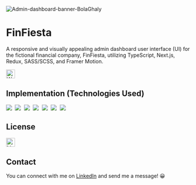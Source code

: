 ![Admin-dashboard-banner-BolaGhaly](https://github.com/BolaGhaly/Admin-Dashboard/assets/59656591/e34c6518-4be3-40e2-87a8-123f2fb7f54c)

# FinFiesta
A responsive and visually appealing admin dashboard user interface (UI) for the fictional financial company, FinFiesta, utilizing TypeScript, Next.js, Redux, SASS/SCSS, and Framer Motion.

<a href="https://admin-dashboard-bolaghaly.vercel.app/"> <img src="https://img.shields.io/website-up-down-blue-red/http/monip.org.svg" alt="Website: Up" height="24" /> </a>

## Implementation (Technologies Used)
<kbd> <img src="https://img.shields.io/badge/TypeScript-007ACC?style=for-the-badge&logo=typescript&logoColor=white" /> </kbd>
<kbd> <img src="https://img.shields.io/badge/Next-black?style=for-the-badge&logo=next.js&logoColor=white" /> </kbd>
<kbd> <img src="https://img.shields.io/badge/redux-%23593d88.svg?style=for-the-badge&logo=redux&logoColor=white" /> </kbd>
<kbd> <img src="https://img.shields.io/badge/SCSS-D1649B.svg?style=for-the-badge&logo=SASS&logoColor=white" /> </kbd>
<kbd> <img src="https://img.shields.io/badge/Motion-1A1A1A?style=for-the-badge&logo=framer&logoColor=white" /> </kbd>
<kbd> <img src="https://img.shields.io/badge/figma-F14D1B.svg?style=for-the-badge&logo=figma&logoColor=white" /> </kbd>
<kbd> <img src="https://img.shields.io/badge/Vercel-black.svg?style=for-the-badge&logo=vercel&logoColor=white" /> </kbd>

## License
<a href="https://github.com/BolaGhaly/Admin-Dashboard/blob/main/LICENSE"> <img src="https://img.shields.io/badge/License-GPLv3-blue.svg" alt="License: GPL v3" height="24" /> </a>

## Contact
You can connect with me on [LinkedIn](https://www.linkedin.com/in/bolaghaly/) and send me a message! 😀
